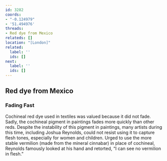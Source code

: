 ```yaml
---
id: 3282
coords:
- "-0.124979"
- '51.494976'
threads:
- Red dye from Mexico
relateds: []
location: "[London]"
related:
  label: ''
  ids: []
next:
  label: ''
  ids: []
---
```


## Red dye from Mexico

### Fading Fast

Cochineal red dye used in textiles was valued because it did not fade. Sadly, the cochineal pigment in paintings fades more quickly than other reds. Despite the instability of this pigment in paintings, many artists during this time, including Joshua Reynolds, could not resist using it to capture flesh tones, especially for women and children. Urged to use the more stable vermilion (made from the mineral cinnabar) in place of cochineal, Reynolds famously looked at his hand and retorted, “I can see no vermilion in flesh.” 
